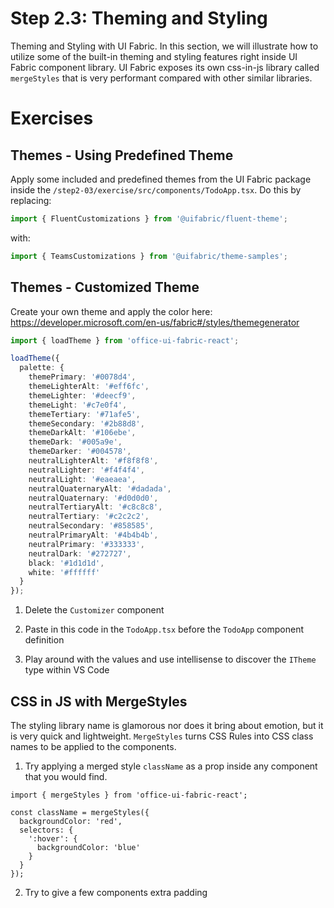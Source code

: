 # Step 2.3: Theming and Styling

Theming and Styling with UI Fabric. In this section, we will illustrate how to utilize some of the built-in theming and styling features right inside UI Fabric component library. UI Fabric exposes its own css-in-js library called `mergeStyles` that is very performant compared with other similar libraries.

# Exercises

## Themes - Using Predefined Theme

Apply some included and predefined themes from the UI Fabric package inside the `/step2-03/exercise/src/components/TodoApp.tsx`. Do this by replacing:

```ts
import { FluentCustomizations } from '@uifabric/fluent-theme';
```

with:

```ts
import { TeamsCustomizations } from '@uifabric/theme-samples';
```

## Themes - Customized Theme

Create your own theme and apply the color here: https://developer.microsoft.com/en-us/fabric#/styles/themegenerator

```ts
import { loadTheme } from 'office-ui-fabric-react';

loadTheme({
  palette: {
    themePrimary: '#0078d4',
    themeLighterAlt: '#eff6fc',
    themeLighter: '#deecf9',
    themeLight: '#c7e0f4',
    themeTertiary: '#71afe5',
    themeSecondary: '#2b88d8',
    themeDarkAlt: '#106ebe',
    themeDark: '#005a9e',
    themeDarker: '#004578',
    neutralLighterAlt: '#f8f8f8',
    neutralLighter: '#f4f4f4',
    neutralLight: '#eaeaea',
    neutralQuaternaryAlt: '#dadada',
    neutralQuaternary: '#d0d0d0',
    neutralTertiaryAlt: '#c8c8c8',
    neutralTertiary: '#c2c2c2',
    neutralSecondary: '#858585',
    neutralPrimaryAlt: '#4b4b4b',
    neutralPrimary: '#333333',
    neutralDark: '#272727',
    black: '#1d1d1d',
    white: '#ffffff'
  }
});
```

1. Delete the `Customizer` component

2. Paste in this code in the `TodoApp.tsx` before the `TodoApp` component definition

3. Play around with the values and use intellisense to discover the `ITheme` type within VS Code

## CSS in JS with MergeStyles

The styling library name is glamorous nor does it bring about emotion, but it is very quick and lightweight. `MergeStyles` turns CSS Rules into CSS class names to be applied to the components.

1. Try applying a merged style `className` as a prop inside any component that you would find.

```tsx
import { mergeStyles } from 'office-ui-fabric-react';

const className = mergeStyles({
  backgroundColor: 'red',
  selectors: {
    ':hover': {
      backgroundColor: 'blue'
    }
  }
});
```

2. Try to give a few components extra padding
